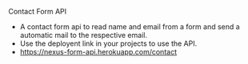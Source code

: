 Contact Form API
- A contact form api to read name and email from a form and send a automatic mail to the respective email.
- Use the deployent link in your projects to use the API.
- https://nexus-form-api.herokuapp.com/contact